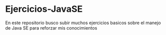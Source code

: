 # Ejercicios-JavaSE
En este repositorio busco subir muchos ejercicios basicos sobre el manejo de Java SE para reforzar mis conocimientos
